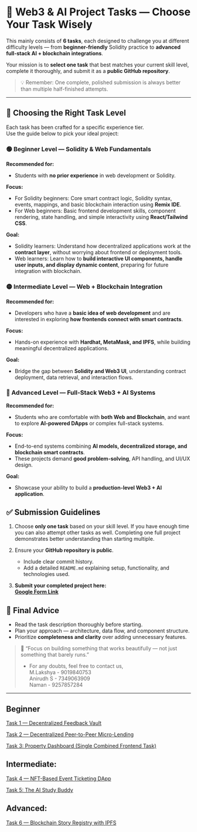 # 🚀 Web3 & AI Project Tasks — Choose Your Task Wisely

This mainly consists of **6 tasks**, each designed to challenge you at different difficulty levels — from **beginner-friendly** Solidity practice to **advanced full-stack AI + blockchain integrations**.

Your mission is to **select one task** that best matches your current skill level, complete it thoroughly, and submit it as a **public GitHub repository**.  
> 💡 Remember: One complete, polished submission is always better than multiple half-finished attempts.

---

## 🧭 Choosing the Right Task Level

Each task has been crafted for a specific experience tier.  
Use the guide below to pick your ideal project:

### 🟢 Beginner Level — Solidity & Web Fundamentals

**Recommended for:**  
- Students with **no prior experience** in web development or Solidity.

**Focus:**  
- For Solidity beginners: Core smart contract logic, Solidity syntax, events, mappings, and basic blockchain interaction using **Remix IDE**.  
- For Web beginners: Basic frontend development skills, component rendering, state handling, and simple interactivity using **React/Tailwind CSS**.

**Goal:**  
- Solidity learners: Understand how decentralized applications work at the **contract layer**, without worrying about frontend or deployment tools.  
- Web learners: Learn how to **build interactive UI components, handle user inputs, and display dynamic content**, preparing for future integration with blockchain.


### 🟡 Intermediate Level — Web + Blockchain Integration
**Recommended for:**  
- Developers who have a **basic idea of web development** and are interested in exploring **how frontends connect with smart contracts**.

**Focus:**  
- Hands-on experience with **Hardhat, MetaMask, and IPFS**, while building meaningful decentralized applications.

**Goal:**  
- Bridge the gap between **Solidity and Web3 UI**, understanding contract deployment, data retrieval, and interaction flows.

### 🔴 Advanced Level — Full-Stack Web3 + AI Systems
**Recommended for:**  
- Students who are comfortable with **both Web and Blockchain**, and want to explore **AI-powered DApps** or complex full-stack systems.

**Focus:**  
- End-to-end systems combining **AI models, decentralized storage, and blockchain smart contracts**.  
- These projects demand **good problem-solving**, API handling, and UI/UX design.

**Goal:**  
- Showcase your ability to build a **production-level Web3 + AI application**.


## ✅ Submission Guidelines

1. Choose **only one task** based on your skill level. If you have enough time you can also attempt other tasks as well.
   Completing one full project demonstrates better understanding than starting multiple.

2. Ensure your **GitHub repository is public**.  
   - Include clear commit history.  
   - Add a detailed `README.md` explaining setup, functionality, and technologies used.

3. **Submit your completed project here:**  
[**Google Form Link**](https://docs.google.com/forms/d/e/1FAIpQLSfi-VRmObHL9TBfbqnmlPW57AhyQo7ObyNGe20FjXmWPTz1hw/viewform?usp=header)

## 🧩 Final Advice

- Read the task description thoroughly before starting.  
- Plan your approach — architecture, data flow, and component structure.  
- Prioritize **completeness and clarity** over adding unnecessary features.  

> 💬 “Focus on building something that works beautifully — not just something that barely runs.”
> - For any doubts, feel free to contact us,  
  > M.Lakshya - 9019840753  
  > Anirudh S - 7349063909  
  > Naman - 9257857284

---

## Beginner

[Task 1 — Decentralized Feedback Vault](/Task1/README.md)

[Task 2 — Decentralized Peer-to-Peer Micro-Lending](/Task2/README.md)

[Task 3: Property Dashboard (Single Combined Frontend Task)](/Task3/README.md) 
 

## Intermediate:

[Task 4 — NFT-Based Event Ticketing DApp](/Task4/README.md)

[Task 5: The AI Study Buddy](/Task5/README.md)

## Advanced: 

[Task 6 — Blockchain Story Registry with IPFS](/Task6/README.md)


